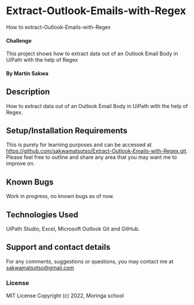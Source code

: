 # Extract-Outlook-Emails-with-Regex
How to extract-Outlook-Emails-with-Regex
#### Challenge 
This project shows how to extract data out of an Outlook Email Body in UiPath with the help of Regex
#### By **Martin Sakwa**
## Description
How to extract data out of an Outlook Email Body in UiPath with the help of Regex.
## Setup/Installation Requirements
This is purely for learning purposes and can be accessed at https://github.com/sakwamatsotso/Extract-Outlook-Emails-with-Regex.git. Please feel free to outline and share any area that you may want me to improve on.
## Known Bugs
Work in progress, no known bugs as of now.
## Technologies Used
UiPath Studio, Excel, Microsoft Outlook Git and GitHub.
## Support and contact details
For any comments, suggestions or questions, you may contact me at sakwamatsotso@gmail.com
### License
MIT License
Copyright (c) 2022, Moringa school
